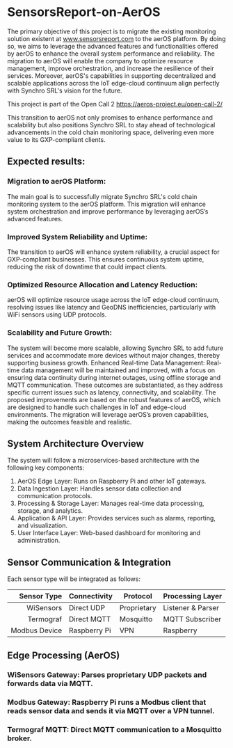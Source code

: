 # SensorsReport-on-AerOS

The primary objective of this project is to migrate the existing monitoring solution existent at www.sensorsreport.com to the aerOS platform. By doing so, we aims to leverage the advanced features and functionalities offered by aerOS to enhance the overall system performance and reliability. The migration to aerOS will enable the company to optimize resource management, improve orchestration, and increase the resilience of their services. Moreover, aerOS's capabilities in supporting decentralized and scalable applications across the IoT edge-cloud continuum align perfectly with Synchro SRL's vision for the future.

This project is part of the Open Call 2 https://aeros-project.eu/open-call-2/

This transition to aerOS not only promises to enhance performance and scalability but also positions Synchro SRL to stay ahead of technological advancements in the cold chain monitoring space, delivering even more value to its GXP-compliant clients.

## Expected results:
### Migration to aerOS Platform: 
The main goal is to successfully migrate Synchro SRL's cold chain monitoring system to the aerOS platform. This migration will enhance system orchestration and improve performance by leveraging aerOS’s advanced features.
### Improved System Reliability and Uptime: 
The transition to aerOS will enhance system reliability, a crucial aspect for GXP-compliant businesses. This ensures continuous system uptime, reducing the risk of downtime that could impact clients.
### Optimized Resource Allocation and Latency Reduction: 
aerOS will optimize resource usage across the IoT edge-cloud continuum, resolving issues like latency and GeoDNS inefficiencies, particularly with WiFi sensors using UDP protocols.
### Scalability and Future Growth: 
The system will become more scalable, allowing Synchro SRL to add future services and accommodate more devices without major changes, thereby supporting business growth.
Enhanced Real-time Data Management: Real-time data management will be maintained and improved, with a focus on ensuring data continuity during internet outages, using offline storage and MQTT communication.
These outcomes are substantiated, as they address specific current issues such as latency, connectivity, and scalability. The proposed improvements are based on the robust features of aerOS, which are designed to handle such challenges in IoT and edge-cloud environments. The migration will leverage aerOS’s proven capabilities, making the outcomes feasible and realistic.

## System Architecture Overview
The system will follow a microservices-based architecture with the following key components:

1. AerOS Edge Layer: Runs on Raspberry Pi and other IoT gateways.
2. Data Ingestion Layer: Handles sensor data collection and communication protocols.
3. Processing & Storage Layer: Manages real-time data processing, storage, and analytics.
4. Application & API Layer: Provides services such as alarms, reporting, and visualization.
5. User Interface Layer: Web-based dashboard for monitoring and administration.


## Sensor Communication & Integration
Each sensor type will be integrated as follows:

|Sensor Type	| Connectivity	| Protocol	|Processing Layer |
|------------:|---------------|-----------|-----------------|
|WiSensors	  |Direct UDP     |Proprietary|Listener & Parser|
|Termograf	  |Direct MQTT	  |Mosquitto  |	MQTT Subscriber |
|Modbus Device|	Raspberry Pi  |   VPN	    | Raspberry       |

## Edge Processing (AerOS)
### WiSensors Gateway: Parses proprietary UDP packets and forwards data via MQTT.
### Modbus Gateway: Raspberry Pi runs a Modbus client that reads sensor data and sends it via MQTT over a VPN tunnel.
### Termograf MQTT: Direct MQTT communication to a Mosquitto broker.



